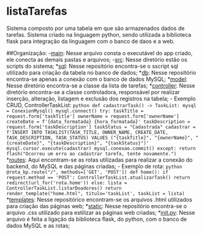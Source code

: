 # listaTarefas
Sistema composto por uma tabela em que são armazenados dados de tarefas.
Sistema criado na linguagem python, sendo utilizada a biblioteca flask para integração da linguagem com o banco de daos e a web.

##Organização:
-[main](main.py): Nesse arquivo consta o executável do app criado, ele conecta as demais pastas e arquivos;
-[src](src): Nesse diretório estão os scripts do sistema;
  *[sql](src/sql): Nesse repositório encontra-se o sscript sql utilizado para criação da tabela no banco de dados;
  *[db](src/db): Nesse repositório encontra-se apenas a conexão com o banco de dados MySQL;
  *[model](src/model): Nesse diretório encontra-se a classe da lista de tarefas;
  *[controller](src/controller): Nesse diretório encontra-se a classe controladora, responsável por realizar inserção, alteração, listagem e exclusão dos registros na tabela;
    - Exemplo CRUD, ControllerTaskList:
    ```python
        def cadastrarTask() -> TaskList:
        mysql = ConexionMysql()
        mysql.connect()
        try:
            taskTitle = request.form['taskTitle']
            ownerName = request.form['ownerName']
            createDate = f'{data_formatada} {hora_formatada}'
            taskDescription = request.form['taskDescription']
            taskStatus = "Cadastrada"
            cadastrar = f'INSERT INTO TASKLIST(TASK_TITLE, OWNER_NAME, CREATE_DATE, TASK_DESCRIPTION, TASK_STATUS) VALUES ("{taskTitle}", "{ownerName}", "{createDate}", "{taskDescription}", "{taskStatus}")'
            mysql.cursor.execute(cadastrar)
            mysql.conexao.commit()
        except:
            return flash("Ocorreu um erro ao cadastrar tarefa, tente novamente.")
    ```
  *[routes](src/routes): Aqui encontram-se as rotas utilizadas para realizar a conexão do backend, do MySQL e das páginas criadas;
    - Exemplo de rota:
    ```python
    @rota_bp.route("/", methods=['GET', 'POST'])
    def home():
      if request.method == 'POST':
        ControllerTaskList.atualizarTask()
        return redirect(url_for('rota.home'))
      else:
        lista = ControllerTaskList.listarDoadores()
        return render_template("home.html", titulo='taskList', taskList = lista)
    ```
  *[templates](src/templates): Nesse repositórico encontram-se os arquivos .html utilizados para criação das páginas web;
  *[static](src/static): Nesse repositório encontra-se o arquivo .css utilizado para estilizar as páginas web criadas;
  *[init.py](src/init.py): Nesse arquivo é feita a ligação da biblioteca flask, do python, com o banco de dados MySQL e as rotas;

